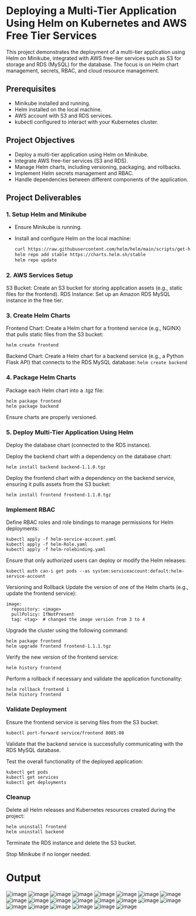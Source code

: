 # Deploying a Multi-Tier Application Using Helm on Kubernetes and AWS Free Tier Services

This project demonstrates the deployment of a multi-tier application using Helm on Minikube, integrated with AWS free-tier services such as S3 for storage and RDS (MySQL) for the database. The focus is on Helm chart management, secrets, RBAC, and cloud resource management.

## Prerequisites
- Minikube installed and running.
- Helm installed on the local machine.
- AWS account with S3 and RDS services.
- kubectl configured to interact with your Kubernetes cluster.

## Project Objectives
- Deploy a multi-tier application using Helm on Minikube.
- Integrate AWS free-tier services (S3 and RDS).
- Manage Helm charts, including versioning, packaging, and rollbacks.
- Implement Helm secrets management and RBAC.
- Handle dependencies between different components of the application.

## Project Deliverables

### 1. Setup Helm and Minikube
- Ensure Minikube is running.

- Install and configure Helm on the local machine:
  ```bash
  curl https://raw.githubusercontent.com/helm/helm/main/scripts/get-helm-3 | bash
  helm repo add stable https://charts.helm.sh/stable
  helm repo update
  ```
  
### 2. AWS Services Setup
S3 Bucket: Create an S3 bucket for storing application assets (e.g., static files for the frontend).
RDS Instance: Set up an Amazon RDS MySQL instance in the free tier.

### 3. Create Helm Charts
Frontend Chart: Create a Helm chart for a frontend service (e.g., NGINX) that pulls static files from the S3 bucket:

`helm create frontend`

Backend Chart: Create a Helm chart for a backend service (e.g., a Python Flask API) that connects to the RDS MySQL database:
`helm create backend`

### 4. Package Helm Charts
Package each Helm chart into a .tgz file:

```
helm package frontend
helm package backend
```

Ensure charts are properly versioned.

### 5. Deploy Multi-Tier Application Using Helm
Deploy the database chart (connected to the RDS instance).

Deploy the backend chart with a dependency on the database chart:

`helm install backend backend-1.1.0.tgz`

Deploy the frontend chart with a dependency on the backend service, ensuring it pulls assets from the S3 bucket:

`helm install frontend frontend-1.1.0.tgz`

###  Implement RBAC
Define RBAC roles and role bindings to manage permissions for Helm deployments:

```
kubectl apply -f helm-service-account.yaml
kubectl apply -f helm-Role.yaml
kubectl apply -f helm-rolebinding.yaml
```

Ensure that only authorized users can deploy or modify the Helm releases:

`kubectl auth can-i get pods --as system:serviceaccount:default:helm-service-account`

Versioning and Rollback
Update the version of one of the Helm charts (e.g., update the frontend service):

```
image:
  repository: <image>
  pullPolicy: IfNotPresent
  tag: <tag>  # changed the image version from 3 to 4
```
Upgrade the cluster using the following command:

```
helm package frontend
helm upgrade frontend frontend-1.1.1.tgz
```

Verify the new version of the frontend service:

```
helm history frontend
```

Perform a rollback if necessary and validate the application functionality:

```
helm rollback frontend 1
helm history frontend
```

### Validate Deployment

Ensure the frontend service is serving files from the S3 bucket:

```
kubectl port-forward service/frontend 8085:80
```

Validate that the backend service is successfully communicating with the RDS MySQL database.

Test the overall functionality of the deployed application:

```
kubectl get pods
kubectl get services
kubectl get deployments
```

### Cleanup
Delete all Helm releases and Kubernetes resources created during the project:

```
helm uninstall frontend
helm uninstall backend
```

Terminate the RDS instance and delete the S3 bucket.

Stop Minikube if no longer needed.


# Output

![image](https://github.com/user-attachments/assets/de515cd0-cfde-47fe-a52b-f45d42f706c8)
![image](https://github.com/user-attachments/assets/f35c1aaf-5891-427b-a04b-c4afe308f99d)
![image](https://github.com/user-attachments/assets/4e828bb6-5f07-4738-9109-d4ed9152bbb6)
![image](https://github.com/user-attachments/assets/08a7a48b-b8d4-473b-8263-0baa62cedd81)
![image](https://github.com/user-attachments/assets/11b44022-1103-4b56-9408-873364da4f50)
![image](https://github.com/user-attachments/assets/66eeaf7e-5571-48e4-bc46-3602ec0b1280)
![image](https://github.com/user-attachments/assets/b1f01e71-3ac0-4ce4-af0c-89d4717738e7)
![image](https://github.com/user-attachments/assets/291eb05d-b8bd-4f12-8c4b-3c260665b853)
![image](https://github.com/user-attachments/assets/bb44481f-0d67-4b4c-949c-a686e00cd420)
![image](https://github.com/user-attachments/assets/b32db9ea-6aa9-4e37-b519-8901c03914dc)
![image](https://github.com/user-attachments/assets/99999585-6a20-467c-addb-f2f16af76705)
![image](https://github.com/user-attachments/assets/4a540d25-60db-42c1-b2fc-5917fca705bd)
![image](https://github.com/user-attachments/assets/3a60effb-df06-4f43-8035-a01777db6bd1)
![image](https://github.com/user-attachments/assets/cda9a965-06d1-4749-a59c-bda05bacd3a0)
![image](https://github.com/user-attachments/assets/4adb2107-a477-4ad4-86c9-ffa1043bac8b)
![image](https://github.com/user-attachments/assets/8130e8c4-4f16-465f-8137-5d917031b8d4)
![image](https://github.com/user-attachments/assets/4ec93373-e144-4a0d-87eb-fcc3283aba3a)
![image](https://github.com/user-attachments/assets/accef7fb-ed6a-4afb-860f-ede0fd38bf31)
![image](https://github.com/user-attachments/assets/0af143cb-949c-4e54-9bba-fab8fb3375e7)
![image](https://github.com/user-attachments/assets/3fca540c-5516-4bf0-929e-eec8b213ef68)
![image](https://github.com/user-attachments/assets/6fb4282c-35dc-4029-b767-360a11b40202)
![image](https://github.com/user-attachments/assets/f1115fe1-a9f4-4306-9c5c-5a81215eabc1)




















